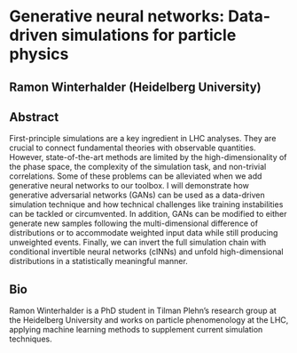 # Generative neural networks: Data-driven simulations for particle physics
## Ramon Winterhalder (Heidelberg University)

## Abstract 
First-principle simulations are a key ingredient in LHC analyses. They are crucial to connect fundamental theories with observable quantities. However, state-of-the-art methods are limited by the high-dimensionality of the phase space, the complexity of the simulation task, and non-trivial correlations. Some of these problems can be alleviated when we add generative neural networks to our toolbox. I will demonstrate how generative adversarial networks (GANs) can be used as a data-driven simulation technique and how technical challenges like training instabilities can be tackled or circumvented. In addition, GANs can be modified to either generate new samples following the multi-dimensional difference of distributions or to accommodate weighted input data while still producing unweighted events. Finally, we can invert the full simulation chain with conditional invertible neural networks (cINNs) and unfold high-dimensional distributions in a statistically meaningful manner.


## Bio
Ramon Winterhalder is a PhD student in Tilman Plehn’s research group at the Heidelberg University and works on particle phenomenology at the LHC, applying machine learning methods to supplement current simulation techniques.
